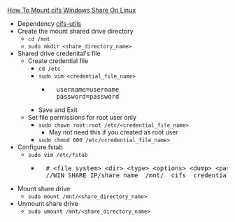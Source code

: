 [How To Mount cifs Windows Share On Linux](https://linuxize.com/post/how-to-mount-cifs-windows-share-on-linux/) <br />

* Dependency [cifs-utils](https://github.com/Cuates/ubuntuinstall/tree/main/systemshare/cifs)
* Create the mount shared drive directory
  * `cd /mnt`
  * `sudo mkdir <share_directory_name>`
* Shared drive credenital's file
  * Create credential file
    * `cd /etc`
    * `sudo vim <credential_file_name>`
      * <pre>
          username=username
          password=password
        </pre>
    * Save and Exit
  * Set file permissions for root user only
    * `sudo chown root:root /etc/<credential_file_name>`
      * May not need this if you created as root user
    * `sudo chmod 600 /etc/<credential_file_name>`
* Configure fstab
  * `sudo vim /etc/fstab`
    * <pre>
        # &#60;file system&#62; &#60;dir&#62; &#60;type&#62; &#60;options&#62; &#60;dump&#62; &#60;pass&#62;
        //WIN_SHARE_IP/share_name  /mnt/<share_directory_name>  cifs  credentials=/etc/<credential_file_name>,file_mode=0777,dir_mode=0777 0 0
      </pre>
* Mount share drive
  * `sudo mount /mnt/<share_directory_name>`
* Unmount share drive
  * `sudo umount /mnt/<share_directory_name>`
